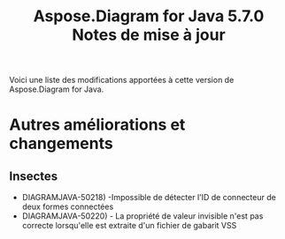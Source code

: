 ﻿---
title: Aspose.Diagram for Java 5.7.0 Notes de mise à jour
type: docs
weight: 30
url: /fr/java/aspose-diagram-for-java-5-7-0-release-notes/
---
Voici une liste des modifications apportées à cette version de Aspose.Diagram for Java.
# **Autres améliorations et changements**
## **Insectes**
- DIAGRAMJAVA-50218) -Impossible de détecter l'ID de connecteur de deux formes connectées
- DIAGRAMJAVA-50220) - La propriété de valeur invisible n'est pas correcte lorsqu'elle est extraite d'un fichier de gabarit VSS
